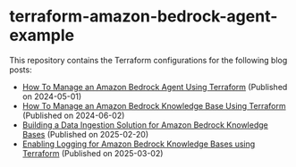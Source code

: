 # terraform-amazon-bedrock-agent-example

This repository contains the Terraform configurations for the following blog posts:

- [How To Manage an Amazon Bedrock Agent Using Terraform](https://blog.avangards.io/how-to-manage-an-amazon-bedrock-agent-using-terraform) (Published on 2024-05-01)
- [How To Manage an Amazon Bedrock Knowledge Base Using Terraform](https://blog.avangards.io/how-to-manage-an-amazon-bedrock-knowledge-base-using-terraform) (Published on 2024-06-02)
- [Building a Data Ingestion Solution for Amazon Bedrock Knowledge Bases](https://blog.avangards.io/building-a-data-ingestion-solution-for-amazon-bedrock-knowledge-bases) (Published on 2025-02-20)
- [Enabling Logging for Amazon Bedrock Knowledge Bases using Terraform](https://blog.avangards.io/enabling-logging-for-amazon-bedrock-knowledge-bases-using-terraform) (Published on 2025-03-02)
